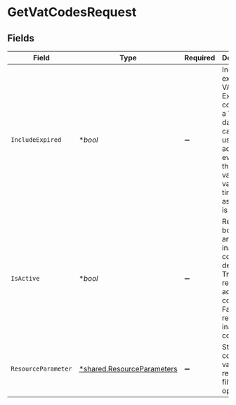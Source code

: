 # GetVatCodesRequest


## Fields

| Field                                                                                                                                                                 | Type                                                                                                                                                                  | Required                                                                                                                                                              | Description                                                                                                                                                           |
| --------------------------------------------------------------------------------------------------------------------------------------------------------------------- | --------------------------------------------------------------------------------------------------------------------------------------------------------------------- | --------------------------------------------------------------------------------------------------------------------------------------------------------------------- | --------------------------------------------------------------------------------------------------------------------------------------------------------------------- |
| `IncludeExpired`                                                                                                                                                      | **bool*                                                                                                                                                               | :heavy_minus_sign:                                                                                                                                                    | Include expired VAT codes. Expired codes has a ValidTo date and can still be used for accounting events in the validFrom - validTo timeframe as long as it is active. |
| `IsActive`                                                                                                                                                            | **bool*                                                                                                                                                               | :heavy_minus_sign:                                                                                                                                                    | Returns both active and inactive codes as default. True returns active codes, False returns only inactive codes.                                                      |
| `ResourceParameter`                                                                                                                                                   | [*shared.ResourceParameters](../../models/shared/resourceparameters.md)                                                                                               | :heavy_minus_sign:                                                                                                                                                    | Structure containing various resource-filter options                                                                                                                  |